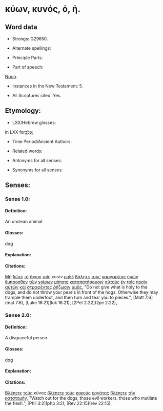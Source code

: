 # κύων, κυνός, ὁ, ἡ.

<!-- Status: S2=NeedsReview -->
<!-- Lexica used for edits: BDAG, FFM, LN, A-S -->

## Word data

* Strongs: G29650.


* Alternate spellings:

* Principle Parts: 

* Part of speech: 

[Noun](http://ugg.readthedocs.io/en/latest/noun.html).

* Instances in the New Testament: 5.

* All Scriptures cited: Yes.

## Etymology: 

* LXX/Hebrew glosses: 

in LXX for[כֶּלֶב](//en-uhal/H3611);

* Time Period/Ancient Authors: 

* Related words: 

* Antonyms for all senses:

* Synonyms for all senses: 

## Senses:

### Sense 1.0:

#### Definition: 

An unclean animal

#### Glosses:

dog

#### Explanation:

#### Citations:

[Μὴ](../G33610/01.md) [δῶτε](../G13250/01.md) [τὸ](../G35880/01.md) [ἅγιον](../G00400/01.md) [τοῖς](../G35880/01.md) κυσίν [μηδὲ](../G33660/01.md) [βάλητε](../G09060/01.md) [τοὺς](../G35880/01.md) [μαργαρίτας](../G31350/01.md) [ὑμῶν](../G47710/01.md) [ἔμπροσθεν](../G17150/01.md) [τῶν](../G35880/01.md) [χοίρων](../G55190/01.md) [μήποτε](../G33790/01.md) [καταπατήσουσιν](../G26620/01.md) [αὐτοὺς](../G08460/01.md) [ἐν](../G17220/01.md) [τοῖς](../G35880/01.md) [ποσὶν](../G42280/01.md) [αὐτῶν](../G08460/01.md) [καὶ](../G25320/01.md) [στραφέντες](../G47620/01.md) [ῥήξωσιν](../G44860/01.md) [ὑμᾶς](../G47710/01.md), 
"Do not give what is holy to the dogs, and do not throw your pearls in front of the hogs. Otherwise they may trample them underfoot, and then turn and tear you to pieces.", 
[Matt 7:6](mat 7:6),  [Luke 16:21](luk 16:21),  [2Pet 2:22](2pe 2:22), 

### Sense 2.0:

#### Definition: 

A disgraceful person

#### Glosses:

dog

#### Explanation:

#### Citations:

[Βλέπετε](../G09910/01.md) [τοὺς](../G35880/01.md) κύνας [βλέπετε](../G09910/01.md) [τοὺς](../G35880/01.md) [κακοὺς](../G25560/01.md) [ἐργάτας](../G20400/01.md) [βλέπετε](../G09910/01.md) [τὴν](../G35880/01.md) [κατατομήν](../G26990/01.md), 
"Watch out for the dogs, those evil workers, those who mutilate the flesh.", 
[Phil 3:2](php 3:2),  [Rev 22:15](rev 22:15), 
